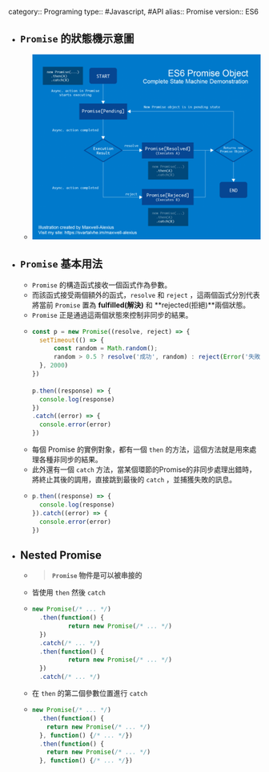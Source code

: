 category:: Programing
type:: #Javascript, #API
alias:: Promise
version:: ES6

- ## `Promise` 的狀態機示意圖
	- ![201206149pNKCKUZYw.png](../assets/201206149pNKCKUZYw_1678008728519_0.png)
- ## `Promise` 基本用法
	- `Promise` 的構造函式接收一個函式作為參數。
	- 而該函式接受兩個額外的函式，`resolve` 和 `reject` ，這兩個函式分別代表將當前 `Promise` 置為 **fulfilled(解決)** 和 **rejected(拒絕)**兩個狀態。
	- `Promise` 正是通過這兩個狀態來控制非同步的結果。
	- ```ts
	  const p = new Promise((resolve, reject) => {
	  	setTimeout(() => {
	  		const random = Math.random();
	  		random > 0.5 ? resolve('成功', random) : reject(Error('失敗', random))
	  	}, 2000)
	  })
	  
	  p.then((response) => {
	  	console.log(response)
	  })
	  .catch((error) => {
	  	console.error(error)
	  })
	  ```
	- 每個 Promise 的實例對象，都有一個 `then` 的方法，這個方法就是用來處理各種非同步的結果。
	- 此外還有一個 `catch` 方法，當某個環節的Promise的非同步處理出錯時，將終止其後的調用，直接跳到最後的 `catch` ，並捕獲失敗的訊息。
	- ```javascript
	  p.then((response) => {
	    console.log(response)
	  }).catch((error) => {
	    console.error(error)
	  })
	  ```
- ## Nested Promise
	- > **`Promise` 物件是可以被串接的**
	- 皆使用 `then` 然後 `catch`
	- ```ts
	  new Promise(/* ... */)
	  	.then(function() {
	    		return new Promise(/* ... */)
	  	})
	  	.catch(/* ... */)
	  	.then(function() {
	    		return new Promise(/* ... */)
	  	})
	  	.catch(/* ... */)
	  ```
	- 在 `then` 的第二個參數位置進行 `catch`
	- ```ts
	  new Promise(/* ... */)
	    .then(function() {
	      return new Promise(/* ... */)
	    }, function() {/* ... */})
	    .then(function() {
	      return new Promise(/* ... */)
	    }, function() {/* ... */})
	  ```
